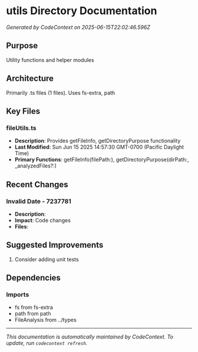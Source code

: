 # utils Directory Documentation

*Generated by CodeContext on 2025-06-15T22:02:46.596Z*

## Purpose
Utility functions and helper modules

## Architecture
Primarily .ts files (1 files). Uses fs-extra, path

## Key Files

### fileUtils.ts
- **Description**: Provides getFileInfo, getDirectoryPurpose functionality
- **Last Modified**: Sun Jun 15 2025 14:57:30 GMT-0700 (Pacific Daylight Time)
- **Primary Functions**: getFileInfo(filePath:), getDirectoryPurpose(dirPath:, _analyzedFiles?:)

## Recent Changes

### Invalid Date - 7237781
- **Description**: 
- **Impact**: Code changes
- **Files**: 

## Suggested Improvements
1. Consider adding unit tests

## Dependencies

### Imports
- fs from fs-extra
- path from path
- FileAnalysis from ../types

---
*This documentation is automatically maintained by CodeContext. To update, run `codecontext refresh`.*

